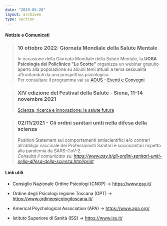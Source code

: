 ```yaml
---
date: "2019-05-28"
layout: archives
type: section
---
```


<bold><h4>Notizie e Comunicati</h4></bold>



> <bold><h3>10 ottobre 2022: Giornata Mondiale della Salute Mentale</bold></h3>  In occasione della Giornata Mondiale della Salute Mentale, la **UOSA Psicologia del Policlinico "Le Scotte"** organizza un webinar gratuito aperto alla popolazione su alcuni temi attuali a tema sessualità affrontandoli da una prospettiva psicologica.  
Per consultare il programma vai su [AOUS - Eventi e Convegni](https://www.ao-siena.toscana.it/ufficio-stampa/eventi-e-convegni/)

> <bold><h3> XIV edizione del Festival della Salute - Siena, 11-14 novembre 2021</cite></h3></bold>
[Scienza, ricerca e innovazione: la salute futura](https://festivaldellasalute.it/)

> <bold><h3> 02/11/2021 - Gli ordini sanitari uniti nella difesa della scienza</cite></h3></bold>
Position Statement sui comportamenti antiscientifici e/o contrari all’obbligo vaccinale dei Professionisti Sanitari e sociosanitari rispetto alla pandemia da SARS-CoV-2.  
<em>Consulta il comunicato su: https://www.psy.it/gli-ordini-sanitari-uniti-nella-difesa-della-scienza.html/print</em>



<bold><h4>Link utili</h4></bold>

* Consiglio Nazionale Ordine Psicologi (CNOP) → https://www.psy.it/

* Ordine degli Psicologi regione Toscana (OPT) → https://www.ordinepsicologitoscana.it/

* Americal Psychological Association (APA) → https://www.apa.org/

* Istituto Superiore di Sanità (ISS) → https://www.iss.it/